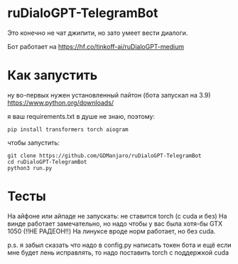 # ruDialoGPT-TelegramBot
Это конечно не чат джипити, но зато умеет вести диалоги.

Бот работает на https://hf.co/tinkoff-ai/ruDialoGPT-medium

# Как запустить
ну во-первых нужен установленный пайтон (бота запускал на 3.9)
https://www.python.org/downloads/

я ваш requirements.txt в душе не знаю, поэтому:
```
pip install transformers torch aiogram
```
чтобы запустить:
```
git clone https://github.com/GDManjaro/ruDialoGPT-TelegramBot
cd ruDialoGPT-TelegramBot
python3 run.py
```

# Тесты
На айфоне или айпаде не запускать: не ставится torch (с cuda и без)
На винде работает замечательно, но надо чтобы у вас была хотя-бы GTX 1050 (!!НЕ РАДЕОН!!)
На линуксе вроде норм работает, но без cuda.

p.s. я забыл сказать что надо в config.py написать токен бота и ещё 
если мне будет лень исправлять, то надо поставить torch с поддержкой cuda
